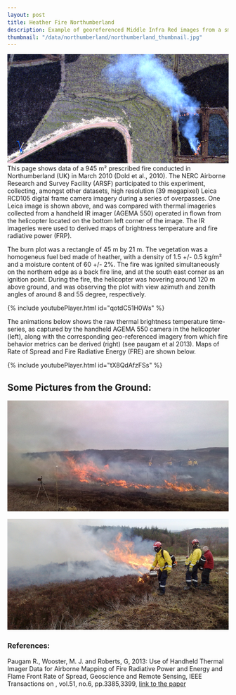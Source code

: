```yaml
---
layout: post
title: Heather Fire Northumberland
description: Example of georeferenced Middle Infra Red images from a small scale fire
thumbnail: "/data/northumberland/northumberland_thumbnail.jpg"
---
```


![placeholder](/data/northumberland/northumberland_overView.png "Northumberland Overview")
This page shows data of a 945 m² prescribed fire conducted in Northumberland (UK) in March 2010 (Dold et al., 2010). The NERC Airborne Research and Survey Facility (ARSF) participated to this experiment, collecting, amongst other datasets, high resolution (39 megapixel) Leica RCD105 digital frame camera imagery during a series of overpasses. One Leica image is shown above, and was compared with thermal imageries collected from a handheld IR imager (AGEMA 550) operated in flown from the helicopter located on the bottom left corner of the image. The IR imageries were used to derived maps of brightness temperature and fire radiative power (FRP).

The burn plot was a rectangle of  45 m by 21 m. The vegetation was a homogeneus fuel bed made of heather, with a density of 1.5 +/- 0.5 kg/m² and a moisture content of 60 +/- 2%. The fire was ignited simultaneously on the northern edge as a back fire line, and at the south east corner as an ignition point. During the  fire, the helicopter was hovering around 120 m above ground, and was observing the plot with view azimuth and zenith angles of around 8 and 55 degree, respectively.

{% include youtubePlayer.html id="qotdC51H0Ws" %}

The animations below shows the raw thermal brightness temperature time-series, as captured by the handheld AGEMA 550 camera in the helicopter (left), along with the corresponding geo-referenced imagery from which fire behavior metrics can be derived (right) (see paugam et al 2013). Maps of Rate of Spread and Fire Radiative Energy (FRE) are shown below.

{% include youtubePlayer.html id="tX8QdAfzFSs" %}

## Some Pictures from the Ground:
![placeholder](/data/northumberland/flame-front-propagation_800x400.png "Northumberland fire: flame front")

![placeholder](/data/northumberland/ignition-with-drip-torche800x400.png "Northumberland fire: Drip Torche Ignition")

### References:
Paugam R., Wooster, M. J. and Roberts, G, 2013: Use of Handheld Thermal Imager Data for Airborne Mapping of Fire Radiative Power and Energy and Flame Front Rate of Spread, Geoscience and Remote Sensing, IEEE Transactions on , vol.51, no.6, pp.3385,3399, [link to the paper](http://ieeexplore.ieee.org/stamp/stamp.jsp?arnumber=6377291)
